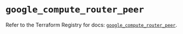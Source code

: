# `google_compute_router_peer`

Refer to the Terraform Registry for docs: [`google_compute_router_peer`](https://registry.terraform.io/providers/hashicorp/google/6.38.0/docs/resources/compute_router_peer).
